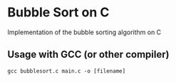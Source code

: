 # Bubble Sort on C
Implementation of the bubble sorting algorithm on C

## Usage with GCC (or other compiler)
`gcc bubblesort.c main.c -o [filename]`
